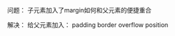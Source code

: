 问题：
     子元素加入了margin如何和父元素的便捷重合

解决：
     给父元素加入：
         padding
         border
         overflow
         position